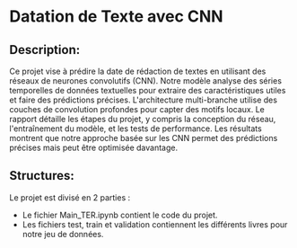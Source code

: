 # Datation de Texte avec CNN

## Description:
Ce projet vise à prédire la date de rédaction de textes en utilisant des réseaux de neurones convolutifs (CNN). Notre modèle analyse des séries temporelles de données textuelles pour extraire des caractéristiques utiles et faire des prédictions précises. L'architecture multi-branche utilise des couches de convolution profondes pour capter des motifs locaux. Le rapport détaille les étapes du projet, y compris la conception du réseau, l'entraînement du modèle, et les tests de performance. Les résultats montrent que notre approche basée sur les CNN permet des prédictions précises mais peut être optimisée davantage.

## Structures: 
Le projet est divisé en 2 parties :
- Le fichier Main_TER.ipynb contient le code du projet.
- Les fichiers test, train et validation contiennent les différents livres pour notre jeu de données.
